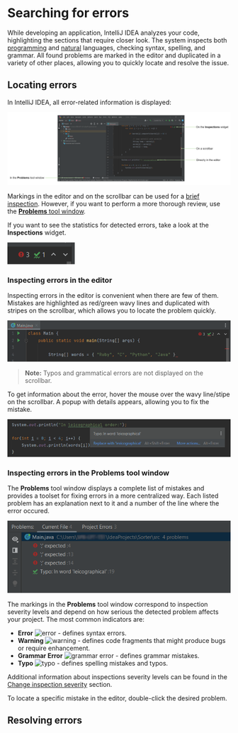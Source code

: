 # Searching for errors

While developing an application, IntelliJ IDEA analyzes your code, highlighting the sections that require closer look. The system inspects both [programming](https://www.jetbrains.com/help/idea/code-inspection.html) and [natural](https://www.jetbrains.com/help/idea/proofreading.html) languages, checking syntax, spelling, and grammar. All found problems are marked in the editor and duplicated in a variety of other places, allowing you to quickly locate and resolve the issue.

## Locating errors

In IntelliJ IDEA, all error-related information is displayed:

![errors overview](https://github.com/EPprivate/private_repo/blob/main/images/errors%20overview.png?raw=true)

Markings in the editor and on the scrollbar can be used for a [brief inspection](#inspecting-errors-in-the-editor). However, if you want to perform a more thorough review, use the [**Problems** tool window](#inspecting-errors-in-the-problems-tool-window).

If you want to see the statistics for detected errors, take a look at the **Inspections** widget.

![inspections widget](https://github.com/EPprivate/private_repo/blob/main/images/inspections%20widget.png?raw=true)

### Inspecting errors in the editor

Inspecting errors in the editor is convenient when there are few of them. Mistakes are highlighted as red/green wavy lines and duplicated with stripes on the scrollbar, which allows you to locate the problem quickly.

<img src="https://github.com/EPprivate/private_repo/blob/main/images/lines%20and%20stripes.png?raw=true" width="600">

> **Note:**
> Typos and grammatical errors are not displayed on the scrollbar.

To get information about the error, hover the mouse over the wavy line/stipe on the scrollbar. A popup with details appears, allowing you to fix the mistake.

<img src="https://github.com/EPprivate/private_repo/blob/main/images/highlighting%20details.png?raw=true" width="600">

### Inspecting errors in the Problems tool window

The **Problems** tool window displays a complete list of mistakes and provides a toolset for fixing errors in a more centralized way. Each listed problem has an explanation next to it and a number of the line where the error occured.

![problems tab](https://github.com/EPprivate/private_repo/blob/main/images/problems%20tab.png?raw=true)

The markings in the **Problems** tool window correspond to inspection severity levels and depend on how serious the detected problem affects your project. The most common indicators are:

- **Error** ![error](https://resources.jetbrains.com/help/img/idea/2022.2/app.general.balloonError.svg) - defines syntax errors.
- **Warning** ![warning](https://resources.jetbrains.com/help/img/idea/2022.2/app.general.warning.svg) - defines code fragments that might produce bugs or require enhancement.
- **Grammar Error** ![grammar error](https://resources.jetbrains.com/help/img/idea/2022.2/grazie.icons.grammarError.svg) - defines grammar mistakes.
- **Typo** ![typo](https://resources.jetbrains.com/help/img/idea/2022.2/app.general.inspectionsTypos.svg) - defines spelling mistakes and typos.

Additional information about inspections severity levels can be found in the [Change inspection severity](https://www.jetbrains.com/help/idea/configuring-inspection-severities.html) section.

To locate a specific mistake in the editor, double-click the desired problem.

## Resolving errors


